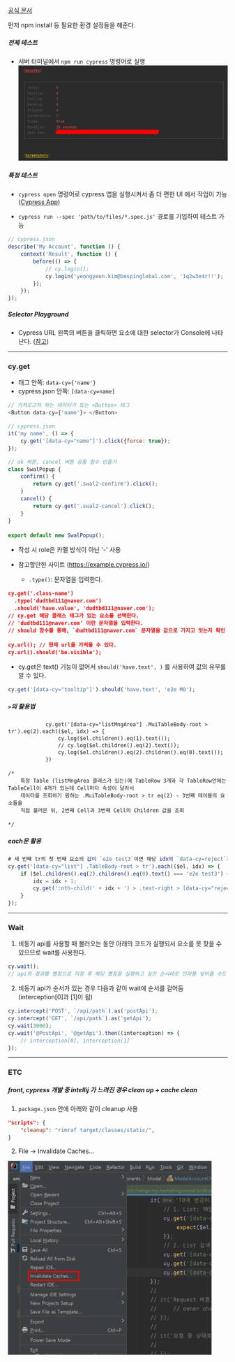 [공식 문서](https://docs.cypress.io/guides)

먼저 npm install 등 필요한 환경 설정들을 해준다.

##### 전체 테스트

* 서버 터미널에서 `npm run cypress` 명령어로 실행![1](img/1.png)

##### 특정 테스트

* `cypress open` 명령어로 cypress 앱을 실행시켜서 좀 더 편한 UI 에서 작업이 가능 ([Cypress App](https://docs.cypress.io/guides/core-concepts/cypress-app))

* `cypress run --spec 'path/to/files/*.spec.js'` 경로를 기입하여 테스트 가능

```javascript
// cypress.json
describe('My Account', function () {
    context('Result', function () {
        before(() => {
            // cy.login();
            cy.login('yeongyeon.kim@bespinglobal.com', '1q2w3e4r!!');
        });
    });
});
```

##### Selector Playground

* Cypress URL 왼쪽의 버튼을 클릭하면 요소에 대한 selector가 Console에 나타난다.
  ([참고](https://docs.cypress.io/guides/core-concepts/cypress-app#Finding-Selectors))

---

### cy.get

* 태그 안쪽: `data-cy={'name'}`
* cypress.json 안쪽: `[data-cy=name]`

```javascript
// 가져오고자 하는 데이터가 있는 <Button> 태그
<Button data-cy={'name'}> </Button>
```

```javascript
// cypress.json
it('my name', () => {
	cy.get('[data-cy="name"]').click({force: true});
});
```

```javascript
// ok 버튼, cancel 버튼 공통 함수 만들기
class SwalPopup {
    confirm() {
        return cy.get('.swal2-confirm').click();
    }
    cancel() {
        return cy.get('.swal2-cancel').click();
    }
}

export default new SwalPopup();
```

* 작성 시 role은 카멜 방식이 아닌 '-' 사용

* 참고할만한 사이트 (https://example.cypress.io/)
  * `.type()`: 문자열을 입력한다.

```json
cy.get('.class-name')
  .type('dudtbd111@naver.com')
  .should('have.value', 'dudtbd111@naver.com');
// cy.get 해당 클래스 태그가 있는 요소를 선택한다.
// 'dudtbd111@naver.com' 이란 문자열을 입력한다.
// should 함수를 통해, `dudtbd111@naver.com` 문자열을 값으로 가지고 잇는지 확인

cy.url(); // 현재 url을 가져올 수 있다.
cy.url().should('be.visible');
```

* cy.get은 text() 기능이 없어서 `should('have.text', )` 를 사용하여 값의 유무를 알 수 있다.

```javascript
cy.get('[data-cy="tooltip"]').should('have.text', 'e2e MO');
```

#####  `>`의 활용법

```
            cy.get('[data-cy="listMngArea"] .MuiTableBody-root > tr').eq(2).each(($el, idx) => {
                cy.log($el.children().eq(1).text());
                // cy.log($el.children().eq(2).text());
                cy.log($el.children().eq(2).children().eq(0).text());
            })

/*
	특정 Table (listMngArea 클래스가 있는)에 TableRow 3개와 각 TableRow안에는 TableCell이 4개가 있는데 Cell마다 속성이 달라서
	데이터를 조회하기 원하는 .MuiTableBody-root > tr eq(2) - 3번째 테이블의 요소들을 
	직접 불러온 뒤, 2번째 Cell과 3번째 Cell의 Children 값을 조회
	
*/
```

##### each문 활용

```javascript
# 세 번째 tr의 첫 번째 요소의 값이 `e2e test3`이면 해당 idx의 `data-cy=reject`가 있는 버튼을 클릭한다.
cy.get('[data-cy="list"] .TableBody-root > tr').each(($el, idx) => {
	if ($el.children().eq(2).children().eq(0).text() === 'e2e test3') {
        idx = idx + 1;
        cy.get(':nth-child(' + idx + ') > .text-right > [data-cy="reject"]').click({force: true});
    }
});
```

---

### Wait

1. 비동기 api를 사용할 때 불러오는 동안 아래의 코드가 실행되서 요소를 못 찾을 수 있으므로 wait를 사용한다.

```javascript
cy.wait();
// api의 결과를 별칭으로 지정 후 해당 별칭을 실행하고 싶은 순서대로 인자를 넣어줄 수도 있음 
```

2. 비동기 api가 순서가 있는 경우 다음과 같이 wait에 순서를 걸어둠 (interception[0]과 [1]이 됨)

```javascript
cy.intercept('POST', `/api/path`).as('postApi');
cy.intercept('GET', `/api/path`).as('getApi');
cy.wait(3000);
cy.wait('@PostApi', '@getApi').then((interception) => {
	// interception[0], interception[1]
});
```

---

### ETC

##### front, cypress 개발 중 intellij 가 느려진 경우 clean up + cache clean

1. `package.json` 안에 아래와 같이 cleanup 사용

```json
"scripts": {
	"cleanup": "rimraf target/classes/static/",
}
```

2. File -> Invalidate Caches...

<img src="img/2.png" alt="2" style="zoom:47%;" />
